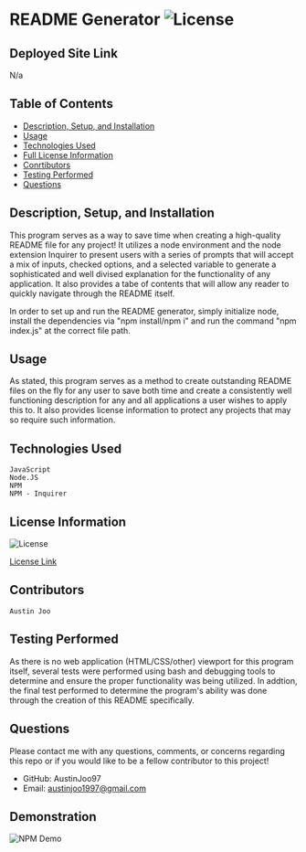 # README Generator ![License](https://img.shields.io/badge/License-MIT-yellow.svg)

## Deployed Site Link 

N/a


## Table of Contents

- [Description, Setup, and Installation](#description-setup-and-installation)
- [Usage](#usage)
- [Technologies Used](#technologies-used)
- [Full License Information](#license-information)
- [Conrtibutors](#contributors)
- [Testing Performed](#testing-performed)
- [Questions](#questions)


## Description, Setup, and Installation

This program serves as a way to save time when creating a high-quality README file for any project! It utilizes a node environment and the node extension Inquirer to present users with a series of prompts that will accept a mix of inputs, checked options, and a selected variable to generate a sophisticated and well divised explanation for the functionality of any application. It also provides a tabe of contents that will allow any reader to quickly navigate through the README itself.

In order to set up and run the README generator, simply initialize node, install the dependencies via "npm install/npm i" and run the command "npm index.js" at the correct file path.

## Usage
As stated, this program serves as a method to create outstanding README files on the fly for any user to save both time and create a consistently well functioning description for any and all applications a user wishes to apply this to. It also provides license information to protect any projects that may so require such information.

## Technologies Used
```
JavaScript
Node.JS
NPM
NPM - Inquirer
```

## License Information
![License](https://img.shields.io/badge/License-MIT-yellow.svg)

[License Link](https://opensource.org/licenses/MIT)

## Contributors
```
Austin Joo
```

## Testing Performed
As there is no web application (HTML/CSS/other) viewport for this program itself, several tests were performed using bash and debugging tools to determine and ensure the proper functionality was being utilized. In addtion, the final test performed to determine the program's ability was done through the creation of this README specifically.

## Questions
Please contact me with any questions, comments, or concerns regarding this repo or if you would like to be a fellow contributor to this project!
- GitHub: AustinJoo97 
- Email: austinjoo1997@gmail.com

## Demonstration
![NPM Demo](./Demo/demo.gif)
